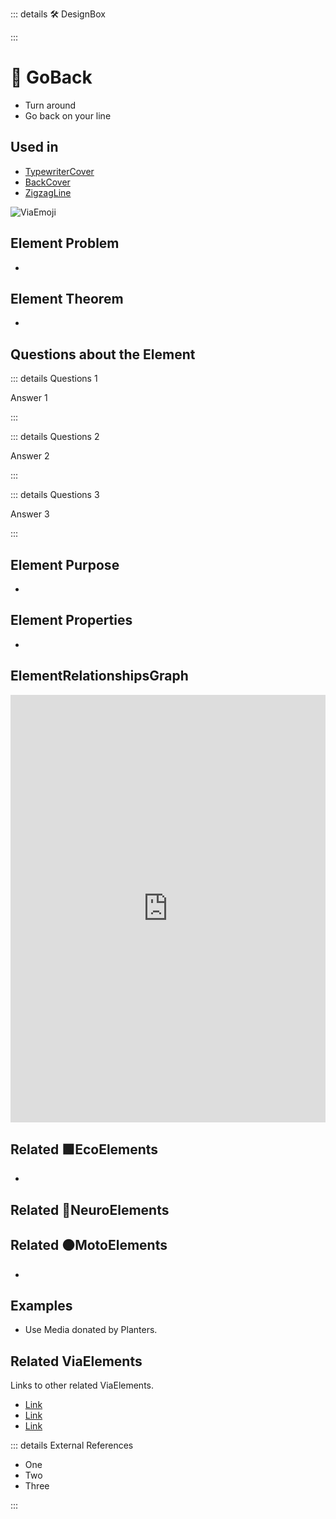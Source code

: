 ::: details 🛠 <dev>DesignBox</dev> 



:::

# 🔻 <via>GoBack</via>

- Turn around
- Go back on your line

## Used in 

- [TypewriterCover]()
- [BackCover]()
- [ZigzagLine]()



![ViaEmoji](/Via/Via_Emoji.png)

## Element Problem
- 
## Element Theorem
- 

## Questions about the Element

::: details Questions 1

Answer 1

:::

::: details Questions 2

Answer 2

:::

::: details Questions 3

Answer 3

:::

## Element Purpose

- 

## Element Properties

- 

## ElementRelationshipsGraph

<iframe 
    width="100%" 
    height="684" 
    frameborder="0"
    src="https://observablehq.com/embed/@d3/force-directed-graph/2?cells=chart"
></iframe>

## Related 🟩<eco>EcoElements</eco>
- 
## Related 💜<neuro>NeuroElements</neuro>


## Related 🟠<moto>MotoElements</moto>
- 

## Examples

- Use Media donated by Planters. 

## Related <via>ViaElements</via>

Links to other related ViaElements. 

- [Link]()
- [Link]()
- [Link]()

::: details External References

- One
- Two
- Three

:::



